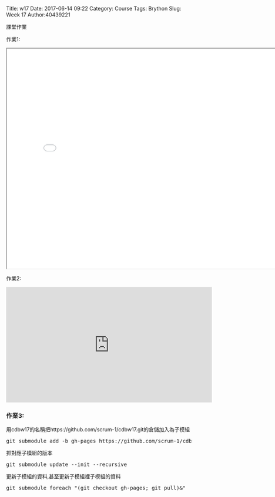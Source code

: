 Title:  w17 
Date: 2017-06-14 09:22 
Category: Course
Tags: Brython
Slug: Week 17
Author:40439221


 課堂作業 

<!-- PELICAN_END_SUMMARY -->


作業1:
<iframe src="./../w17/003.html" width="800" height="600"></iframe>

作業2:
<iframe width="560" height="315" src="https://www.youtube.com/embed/1OHKqSvVBsc" frameborder="0" allowfullscreen></iframe>

<h3>作業3:</h3>
用cdbw17的名稱把https://github.com/scrum-1/cdbw17.git的倉儲加入為子模組
<pre>
git submodule add -b gh-pages https://github.com/scrum-1/cdbw17 subw17
</pre>

抓對應子模組的版本

<pre>git submodule update --init --recursive</pre>

更新子模組的資料,甚至更新子模組裡子模組的資料

<pre>git submodule foreach "(git checkout gh-pages; git pull)&"</pre>


